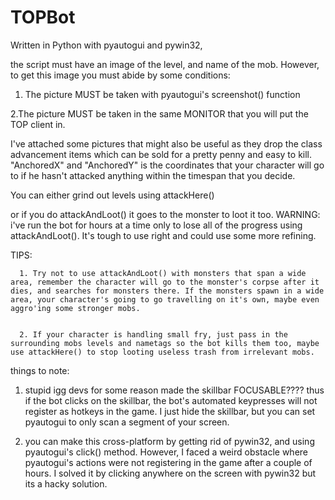 # TOPBot


Written in Python with pyautogui and pywin32,

the script must have an image of the level, and name of the mob. However, to get this image you must abide by some conditions:

  1. The picture MUST be taken with pyautogui's screenshot() function
  
  
  2.The picture MUST be taken in the same MONITOR that you will put the TOP client in.
  
I've attached some pictures that might also be useful as they drop the class advancement items which can be sold for a pretty penny and easy to kill. 
"AnchoredX" and "AnchoredY" is the coordinates that your character will go to if he hasn't attacked anything within the timespan that you decide. 

You can either grind out levels using attackHere()

or if you do attackAndLoot() it goes to the monster to loot it too.
  WARNING: i've run the bot for hours at a time only to lose all of the progress using attackAndLoot(). It's tough to use right and could use some more refining.
  
  TIPS:
  
      1. Try not to use attackAndLoot() with monsters that span a wide area, remember the character will go to the monster's corpse after it dies, and searches for monsters there. If the monsters spawn in a wide area, your character's going to go travelling on it's own, maybe even aggro'ing some stronger mobs.
      
      
      2. If your character is handling small fry, just pass in the surrounding mobs levels and nametags so the bot kills them too, maybe use attackHere() to stop looting useless trash from irrelevant mobs.
      
      
 
 things to note:


1. stupid igg devs for some reason made the skillbar FOCUSABLE???? thus if the bot clicks on the skillbar, the bot's automated keypresses will not register as hotkeys in the game. I just hide the skillbar, but you can set pyautogui to only scan a segment of your screen.

2. you can make this cross-platform by getting rid of pywin32, and using pyautogui's click() method. However, I faced a weird obstacle where pyautogui's actions were not registering in the game after a couple of hours. I solved it by clicking anywhere on the screen with pywin32 but its a hacky solution.
      
